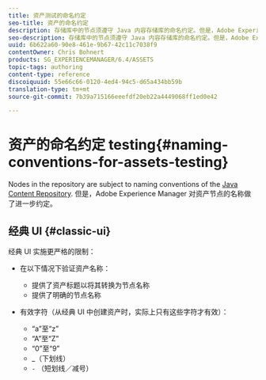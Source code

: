 ```yaml
---
title: 资产测试的命名约定
seo-title: 资产的命名约定
description: 存储库中的节点须遵守 Java 内容存储库的命名约定。但是，Adobe Experience Manager 对资产节点的名称做了进一步约定。
seo-description: 存储库中的节点须遵守 Java 内容存储库的命名约定。但是，Adobe Experience Manager 对资产节点的名称做了进一步约定。
uuid: 6b622a60-90e8-461e-9b67-42c11c7038f9
contentOwner: Chris Bohnert
products: SG_EXPERIENCEMANAGER/6.4/ASSETS
topic-tags: authoring
content-type: reference
discoiquuid: 55e66c66-0120-4ed4-94c5-d65a434bb59b
translation-type: tm+mt
source-git-commit: 7b39a715166eeefdf20eb22a4449068ff1ed0e42

---
```



# 资产的命名约定 testing{#naming-conventions-for-assets-testing}

Nodes in the repository are subject to naming conventions of the [Java Content Repository](/help/sites-developing/the-basics.md#java-content-repository). 但是，Adobe Experience Manager 对资产节点的名称做了进一步约定。

## 经典 UI {#classic-ui}

经典 UI 实施更严格的限制：

* 在以下情况下验证资产名称：

   * 提供了资产标题以将其转换为节点名称
   * 提供了明确的节点名称

* 有效字符（从经典 UI 中创建资产时，实际上只有这些字符才有效）：

   * “a”至“z”
   * “A”至“Z”
   * “0”至“9”
   * _（下划线）
   * `-` （短划线／减号）

